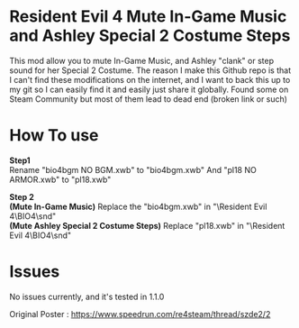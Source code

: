 # Resident Evil 4 Mute In-Game Music and Ashley Special 2 Costume Steps
This mod allow you to mute In-Game Music, and Ashley "clank" or step sound for her Special 2 Costume.
The reason I make this Github repo is that I can't find these modifications on the internet, and I want to back this up to my git so I can easily find it and easily just share it globally. Found some on Steam Community but most of them lead to dead end (broken link or such)

# How To use
**Step1**
<br>Rename "bio4bgm NO BGM.xwb" to "bio4bgm.xwb" 
And "pl18 NO ARMOR.xwb" to "pl18.xwb"

**Step 2**
<br>**(Mute In-Game Music)** Replace the "bio4bgm.xwb" in "\Resident Evil 4\BIO4\snd"
<br>**(Mute Ashley Special 2 Costume Steps)** Replace "pl18.xwb" in "\Resident Evil 4\BIO4\snd"

# Issues
No issues currently, and it's tested in 1.1.0

Original Poster : https://www.speedrun.com/re4steam/thread/szde2/2
